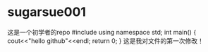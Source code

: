 # sugarsue001
这是一个初学者的repo
#include <iostream>
using namespace std;
int main()
{
  cout<<"hello github"<<endl;
  return 0;
}
这是我对文件的第一次修改！
